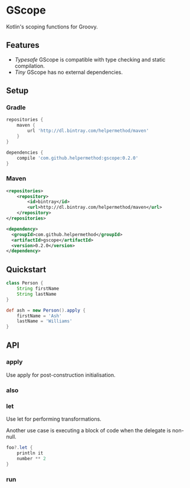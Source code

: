 # GScope

Kotlin's scoping functions for Groovy.

## Features

* *Typesafe* GScope is compatible with type checking and static compilation.
* *Tiny* GScope has no external dependencies.

## Setup

### Gradle

```groovy
repositories {
    maven {
        url 'http://dl.bintray.com/helpermethod/maven'
    }
}

dependencies {
    compile 'com.github.helpermethod:gscope:0.2.0'
}
```

### Maven

```xml
<repositories>
    <repository>
        <id>bintray</id>
        <url>http://dl.bintray.com/helpermethod/maven</url>
    </repository>
</repositories>

<dependency>
  <groupId>com.github.helpermethod</groupId>
  <artifactId>gscope</artifactId>
  <version>0.2.0</version>
</dependency>
```

## Quickstart

```groovy
class Person {
    String firstName
    String lastName
}

def ash = new Person().apply {
    firstName = 'Ash'
    lastName = 'Williams'
}
```

## API

### apply

Use apply for post-construction initialisation.

### also

### let

Use let for performing transformations.

Another use case is executing a block of code when the delegate is non-null.

```groovy
foo?.let {
    println it
    number ** 2
}
```

<!-- example with ?: -->

### run